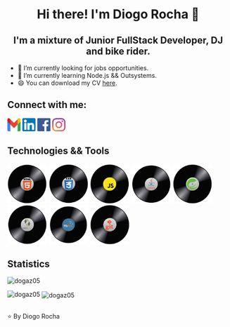 <p align="center">
  <h1 align="center">  Hi there! I'm Diogo Rocha 👋</h1>
  <h2 align="center">  I'm a mixture of Junior FullStack Developer, DJ and bike rider.</h2> 
</p>

- 🔭 I’m currently looking for jobs opportunities.
- 🌱 I’m currently learning Node.js && Outsystems.
- 😄 You can download my CV [here](https://github.com/dogaz05/dogaz05/tree/main/resources/CV-proto.pdf).
<!-- - ⚡ You can look at my full stack here. -->

## Connect with me:

<p>
<a href="mailto:diogohugorocha@gmail.com"><img src="https://github.com/dogaz05/dogaz05/blob/main/resources/gmail.png" alt="gmail" width="30" height="30"/></a>
<a href="www.linkedin.com/in/diogohugorocha"><img src="https://github.com/dogaz05/dogaz05/blob/main/resources/linkedin.png" alt="linkedin" width="30" height="30"/></a>
<a href="https://www.facebook.com/dogaz.diogo"><img src="https://github.com/dogaz05/dogaz05/blob/main/resources/fb.png" alt="linkedin" width="30" height="30"/></a>
<a href="https://www.instagram.com/musgo.dogaz/"><img src="https://github.com/dogaz05/dogaz05/blob/main/resources/instagram.svg" alt="linkedin" width="30" height="30"/></a>
</p>

## Technologies && Tools

<p align="left">
<img src="https://github.com/dogaz05/dogaz05/blob/main/resources/html.png" alt="html5" width="90" height="90"/>
<img src="https://github.com/dogaz05/dogaz05/blob/main/resources/css.png" alt="css" width="90" height="90"/>
<img src="https://github.com/dogaz05/dogaz05/blob/main/resources/js.png" alt="js" width="90" height="90"/>
<img src="https://github.com/dogaz05/dogaz05/blob/main/resources/java.png" alt="java" width="90" height="90"/>
<img src="https://github.com/dogaz05/dogaz05/blob/main/resources/spring.png" alt="spring" width="90" height="90"/>
<img src="https://github.com/dogaz05/dogaz05/blob/main/resources/hibernate.png" alt="hibernate" width="90" height="90"/>
<img src="https://github.com/dogaz05/dogaz05/blob/main/resources/mysql.png" alt="mysql" width="90" height="90"/>
<img src="https://github.com/dogaz05/dogaz05/blob/main/resources/git.png" alt="git" width="90" height="90"/>
</p>

## Statistics

<p align="left"> <img src="https://komarev.com/ghpvc/?username=dogaz05" alt="dogaz05" /></p>
<p><img align="left" src="https://github-readme-stats.vercel.app/api/top-langs?username=dogaz05&hide=SASS&locale=en&theme=dark" alt="dogaz05" /></p>
<p>&nbsp;<img align="center" src="https://github-readme-stats.vercel.app/api?username=dogaz05&show_icons=true&locale=en&theme=dark" alt="dogaz05" /></p>

##
⭐️ By Diogo Rocha
